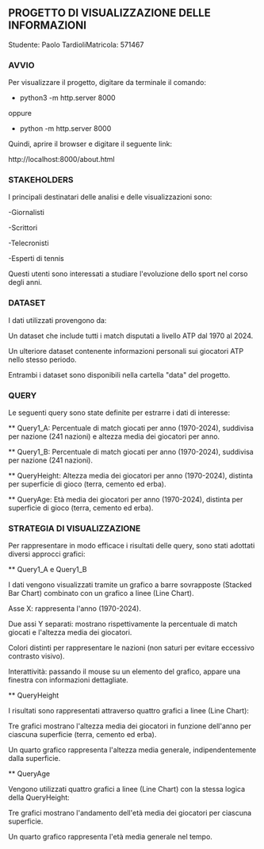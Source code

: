 ## PROGETTO DI VISUALIZZAZIONE DELLE INFORMAZIONI

Studente: Paolo TardioliMatricola: 571467


### AVVIO

Per visualizzare il progetto, digitare da terminale il comando:

* python3 -m http.server 8000

oppure

* python -m http.server 8000

Quindi, aprire il browser e digitare il seguente link:

http://localhost:8000/about.html


### STAKEHOLDERS

I principali destinatari delle analisi e delle visualizzazioni sono:

-Giornalisti

-Scrittori

-Telecronisti

-Esperti di tennis

Questi utenti sono interessati a studiare l'evoluzione dello sport nel corso degli anni.


### DATASET

I dati utilizzati provengono da:

Un dataset che include tutti i match disputati a livello ATP dal 1970 al 2024.

Un ulteriore dataset contenente informazioni personali sui giocatori ATP nello stesso periodo.

Entrambi i dataset sono disponibili nella cartella "data" del progetto.


### QUERY

Le seguenti query sono state definite per estrarre i dati di interesse:

** Query1_A: Percentuale di match giocati per anno (1970-2024), suddivisa per nazione (241 nazioni) e altezza media dei giocatori per anno.

** Query1_B: Percentuale di match giocati per anno (1970-2024), suddivisa per nazione (241 nazioni).

** QueryHeight: Altezza media dei giocatori per anno (1970-2024), distinta per superficie di gioco (terra, cemento ed erba).

** QueryAge: Età media dei giocatori per anno (1970-2024), distinta per superficie di gioco (terra, cemento ed erba).


### STRATEGIA DI VISUALIZZAZIONE

Per rappresentare in modo efficace i risultati delle query, sono stati adottati diversi approcci grafici:

** Query1_A e Query1_B

I dati vengono visualizzati tramite un grafico a barre sovrapposte (Stacked Bar Chart) combinato con un grafico a linee (Line Chart).

Asse X: rappresenta l'anno (1970-2024).

Due assi Y separati: mostrano rispettivamente la percentuale di match giocati e l'altezza media dei giocatori.

Colori distinti per rappresentare le nazioni (non saturi per evitare eccessivo contrasto visivo).

Interattività: passando il mouse su un elemento del grafico, appare una finestra con informazioni dettagliate.

** QueryHeight

I risultati sono rappresentati attraverso quattro grafici a linee (Line Chart):

Tre grafici mostrano l'altezza media dei giocatori in funzione dell'anno per ciascuna superficie (terra, cemento ed erba).

Un quarto grafico rappresenta l'altezza media generale, indipendentemente dalla superficie.

** QueryAge

Vengono utilizzati quattro grafici a linee (Line Chart) con la stessa logica della QueryHeight:

Tre grafici mostrano l'andamento dell'età media dei giocatori per ciascuna superficie.

Un quarto grafico rappresenta l'età media generale nel tempo.